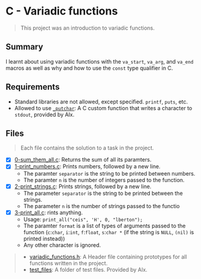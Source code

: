 # C - Variadic functions

> This project was an introduction to variadic functions.

## Summary

I learnt about using variadic functions with the `va_start`, `va_arg`, and `va_end` macros as well as why and how to use the `const` type qualifier in C.

## Requirements

- Standard libraries are not allowed, except specified. `printf`, `puts`, etc.
- Allowed to use [`_putchar`](https://github.com/alx-tools/_putchar.c/blob/master/_putchar.c): A
C custom function that writes a character to `stdout`, provided by Alx.

## Files

> Each file contains the solution to a task in the project.

- [x] [0-sum_them_all.c](https://github.com/Ebube-Ochemba/alx-low_level_programming/blob/master/0x10-variadic_functions/0-sum_them_all.c): Returns the sum of all its paramters.
- [x] [1-print_numbers.c](https://github.com/Ebube-Ochemba/alx-low_level_programming/blob/master/0x10-variadic_functions/1-print_numbers.c): Prints numbers, followed by a new line.
	- The paramter `separator` is the string to be printed between numbers.
	- The paramter `n` is the number of integers passed to the function.
- [x] [2-print_strings.c](https://github.com/Ebube-Ochemba/alx-low_level_programming/blob/master/0x10-variadic_functions/2-print_strings.c): Prints strings, followed by a new line.
	- The parameter `separator` is the string to be printed between the strings.
	- The parameter `n` is the number of strings passed to the functio
- [x] [3-print_all.c](https://github.com/Ebube-Ochemba/alx-low_level_programming/blob/master/0x10-variadic_functions/3-print_all.c): rints anything.
	- Usage: `print_all("ceis", 'H', 0, "lberton");`
	- The paramter `format` is a list of types of arguments passed to the function (`c`:`char`, `i`:`int`, `f`:`float`, `s`:`char *` (if the string is `NULL`, `(nil)` is printed instead))
	- Any other character is ignored.

> - [variadic_functions.h](https://github.com/Ebube-Ochemba/alx-low_level_programming/blob/master/0x10-variadic_functions/variadic_functions.h): A Header file containing prototypes for all functions written in the project.
> - [test_files](https://github.com/Ebube-Ochemba/alx-low_level_programming/tree/master/0x10-variadic_functions/test_files): A folder of test files. Provided by Alx.
